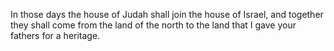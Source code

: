 In those days the house of Judah shall join the house of Israel, and together they shall come from the land of the north to the land that I gave your fathers for a heritage.
